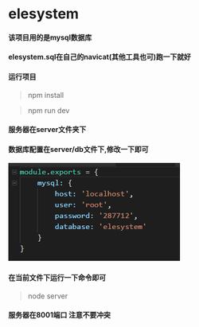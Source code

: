 # elesystem


#### 该项目用的是mysql数据库


#### elesystem.sql在自己的navicat(其他工具也可)跑一下就好


#### 运行项目

> npm install

> npm run dev



#### 服务器在server文件夹下

#### 数据库配置在server/db文件下,修改一下即可

![avatar](/src/assets/数据库配置图片.png)

#### 在当前文件下运行一下命令即可

> node server


#### 服务器在8001端口 注意不要冲突


